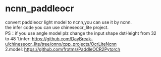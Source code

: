 # ncnn_paddleocr
convert paddleocr light model to ncnn,you can use it by ncnn.  
the infer code you can use chineseocr_lite project.  
PS：if you use angle model plz change the input shape dstHeight from 32 to 48
1.infer: https://github.com/DayBreak-u/chineseocr_lite/tree/onnx/cpp_projects/OcrLiteNcnn  
2.model: https://github.com/frotms/PaddleOCR2Pytorch  
